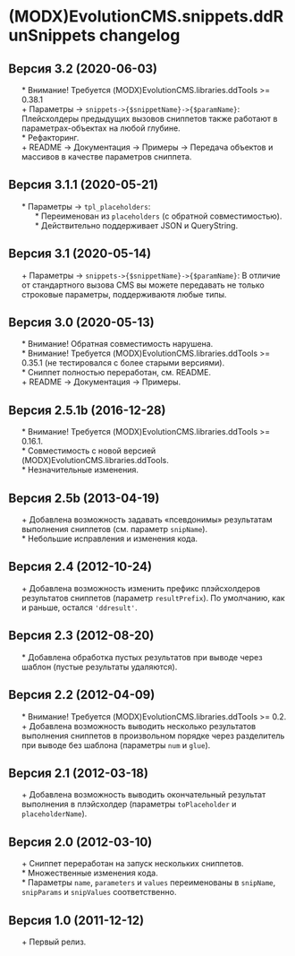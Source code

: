 # (MODX)EvolutionCMS.snippets.ddRunSnippets changelog


## Версия 3.2 (2020-06-03)
* \* Внимание! Требуется (MODX)EvolutionCMS.libraries.ddTools >= 0.38.1
* \+ Параметры → `snippets->{$snippetName}->{$paramName}`: Плейсхолдеры предыдущих вызовов сниппетов также работают в параметрах-объектах на любой глубине.
* \* Рефакторинг.
* \+ README → Документация → Примеры → Передача объектов и массивов в качестве параметров сниппета.


## Версия 3.1.1 (2020-05-21)
* \* Параметры → `tpl_placeholders`:
	* \* Переименован из `placeholders` (с обратной совместимостью).
	* \* Действительно поддерживает JSON и QueryString.


## Версия 3.1 (2020-05-14)
* \+ Параметры → `snippets->{$snippetName}->{$paramName}`: В отличие от стандартного вызова CMS вы можете передавать не только строковые параметры, поддерживаютя любые типы.


## Версия 3.0 (2020-05-13)
* \* Внимание! Обратная совместимость нарушена.
* \* Внимание! Требуется (MODX)EvolutionCMS.libraries.ddTools >= 0.35.1 (не тестировался с более старыми версиями).
* \* Сниппет полностью переработан, см. README.
* \+ README → Документация → Примеры.


## Версия 2.5.1b (2016-12-28)
* \* Внимание! Требуется (MODX)EvolutionCMS.libraries.ddTools >= 0.16.1.
* \* Совместимость с новой версией (MODX)EvolutionCMS.libraries.ddTools.
* \* Незначительные изменения.


## Версия 2.5b (2013-04-19)
* \+ Добавлена возможность задавать «псевдонимы» результатам выполнения сниппетов (см. параметр `snipName`).
* \* Небольшие исправления и изменения кода.


## Версия 2.4 (2012-10-24)
* \+ Добавлена возможность изменить префикс плэйсхолдеров результатов сниппетов (параметр `resultPrefix`). По умолчанию, как и раньше, остался `'ddresult'`.


## Версия 2.3 (2012-08-20)
* \* Добавлена обработка пустых результатов при выводе через шаблон (пустые результаты удаляются).


## Версия 2.2 (2012-04-09)
* \* Внимание! Требуется (MODX)EvolutionCMS.libraries.ddTools >= 0.2.
* \+ Добавлена возможность выводить несколько результатов выполнения сниппетов в произвольном порядке через разделитель при выводе без шаблона (параметры `num` и `glue`).


## Версия 2.1 (2012-03-18)
* \+ Добавлена возможность выводить окончательный результат выполнения в плэйсхолдер (параметры `toPlaceholder` и `placeholderName`).


## Версия 2.0 (2012-03-10)
* \+ Сниппет переработан на запуск нескольких сниппетов.
* \* Множественные изменения кода.
* \* Параметры `name`, `parameters` и `values` переименованы в `snipName`, `snipParams` и `snipValues` соответственно.


## Версия 1.0 (2011-12-12)
* \+ Первый релиз.


<link rel="stylesheet" type="text/css" href="https://DivanDesign.ru/assets/files/ddMarkdown.css" />
<style>ul{list-style:none;}</style>